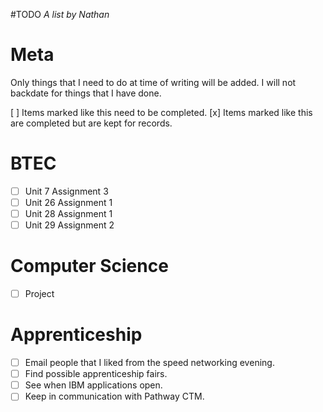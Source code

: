 #TODO
*A list by Nathan*

# Meta
Only things that I need to do at time of writing will be added. I will not backdate for things that I have done.

[ ] Items marked like this need to be completed.
[x] Items marked like this are completed but are kept for records.

# BTEC
* [ ] Unit 7 Assignment 3
* [ ] Unit 26 Assignment 1
* [ ] Unit 28 Assignment 1
* [ ] Unit 29 Assignment 2

# Computer Science
* [ ] Project

# Apprenticeship
* [ ] Email people that I liked from the speed networking evening.
* [ ] Find possible apprenticeship fairs.
* [ ] See when IBM applications open.
* [ ] Keep in communication with Pathway CTM.
